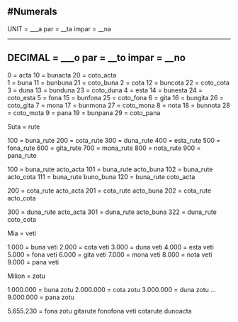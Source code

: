#Numerals 
-------------------------------------
UNIT  = ___a
par   = __ta 
impar = __na

-------------------------------------
DECIMAL = ___o
par     = __to 
impar   = __no
-------------------------------------

0 = acta  10 = bunacta 20 = coto_acta    
1 = buna  11 = bunbuna 21 = coto_buna
2 = cota  12 = buncota 22 = coto_cota
3 = duna  13 = bunduna 23 = coto_duna
4 = esta  14 = bunesta 24 = coto_esta
5 = fona  15 = bunfona 25 = coto_fona
6 = gita  16 = bungita 26 = coto_gita
7 = mona  17 = bunmona 27 = coto_mona
8 = nota  18 = bunnota 28 = coto_mota
9 = pana  19 = bunpana 29 = coto_pana

Suta = rute

100 =  buna_rute
200 =  cota_rute
300 =  duna_rute
400 =  esta_rute
500 =  fona_rute
600 =  gita_rute
700 =  mona_rute
800 =  nota_rute
900 =  pana_rute

100 =  buna_rute acto_acta
101 =  buna_rute acto_buna
102 =  buna_rute acto_cota
111 =  buna_rute buno_buna
120 =  buna_rute coto_acta

200 =  cota_rute acto_acta
201 =  cota_rute acto_buna
202 =  cota_rute acto_cota

300 =  duna_rute acto_acta
301 =  duna_rute acto_buna
322 =  duna_rute coto_cota

Mia  = veti

1.000 = buna veti
2.000 = cota veti
3.000 = duna veti
4.000 = esta veti
5.000 = fona veti
6.000 = gita veti
7.000 = mona veti
8.000 = nota veti
9.000 = pana veti

Milion = zotu

1.000.000 = buna zotu
2.000.000 = cota zotu
3.000.000 = duna zotu
...
9.000.000 = pana zotu

5.655.230 = fona zotu gitarute fonofona veti cotarute dunoacta
